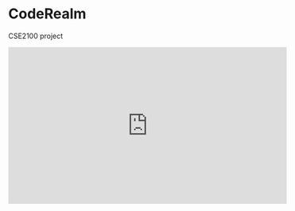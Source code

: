 # CodeRealm
CSE2100 project
<iframe width="560" height="315" src="https://www.youtube.com/embed/KiD0FPw1BQE?si=wCPsGY1FfmaH4fwd" title="YouTube video player" frameborder="0" allow="accelerometer; autoplay; clipboard-write; encrypted-media; gyroscope; picture-in-picture; web-share" allowfullscreen></iframe>
